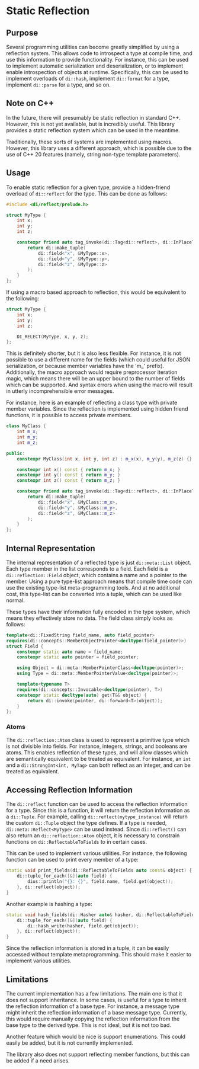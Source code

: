 # Static Reflection

## Purpose

Several programming utilities can become greatly simplified by using a reflection system. This allows code to introspect
a type at compile time, and use this information to provide functionality. For instance, this can be used to implement
automatic serialization and deserialization, or to implement enable introspection of objects at runtime. Specifically,
this can be used to implement overloads of `di::hash`, implement `di::format` for a type, implement `di::parse` for a
type, and so on.

## Note on C++

In the future, there will presumably be static reflection in standard C++. However, this is not yet available, but is
incredibly useful. This library provides a static reflection system which can be used in the meantime.

Traditionally, these sorts of systems are implemented using macros. However, this library uses a different approach,
which is possible due to the use of C++ 20 features (namely, string non-type template parameters).

## Usage

To enable static reflection for a given type, provide a hidden-friend overload of `di::reflect` for the type. This can
be done as follows:

```cpp
#include <di/reflect/prelude.h>

struct MyType {
    int x;
    int y;
    int z;

    constexpr friend auto tag_invoke(di::Tag<di::reflect>, di::InPlaceType<MyType>) {
        return di::make_tuple(
            di::field<"x", &MyType::x>,
            di::field<"y", &MyType::y>,
            di::field<"z", &MyType::z>
        );
    }
};
```

If using a macro based approach to reflection, this would be equivalent to the following:

```cpp
struct MyType {
    int x;
    int y;
    int z;

    DI_RELECT(MyType, x, y, z);
};
```

This is definitely shorter, but it is also less flexible. For instance, it is not possible to use a different name for
the fields (which could useful for JSON serialization, or because member variables have the 'm\_' prefix). Additionally,
the macro approach would require preprocessor iteration magic, which means there will be an upper bound to the number of
fields which can be supported. And syntax errors when using the macro will result in utterly incomprehensible error
messages.

For instance, here is an example of reflecting a class type with private member variables. Since the reflection is
implemented using hidden friend functions, it is possible to access private members.

```cpp
class MyClass {
    int m_x;
    int m_y;
    int m_z;

public:
    constexpr MyClass(int x, int y, int z) : m_x(x), m_y(y), m_z(z) {}

    constexpr int x() const { return m_x; }
    constexpr int y() const { return m_y; }
    constexpr int z() const { return m_z; }

    constexpr friend auto tag_invoke(di::Tag<di::reflect>, di::InPlaceType<MyClass>) {
        return di::make_tuple(
            di::field<"x", &MyClass::m_x>,
            di::field<"y", &MyClass::m_y>,
            di::field<"z", &MyClass::m_z>
        );
    }
};
```

## Internal Representation

The internal representation of a reflected type is just `di::meta::List` object. Each type member in the list
corresponds to a field. Each field is a `di::reflection::Field` object, which contains a name and a pointer to the
member. Using a pure type-list approach means that compile time code can use the existing type-list meta-programming
tools. And at no additional cost, this type-list can be converted into a tuple, which can be used like normal.

These types have their information fully encoded in the type system, which means they effectively store no data. The
field class simply looks as follows:

```cpp
template<di::FixedString field_name, auto field_pointer>
requires(di::concepts::MemberObjectPointer<decltype(field_pointer)>)
struct Field {
    constexpr static auto name = field_name;
    constexpr static auto pointer = field_pointer;

    using Object = di::meta::MemberPointerClass<decltype(pointer)>;
    using Type = di::meta::MemberPointerValue<decltype(pointer)>;

    template<typename T>
    requires(di::concepts::Invocable<decltype(pointer), T>)
    constexpr static decltype(auto) get(T&& object) {
        return di::invoke(pointer, di::forward<T>(object));
    }
};
```

### Atoms

The `di::reflection::Atom` class is used to represent a primitive type which is not divisible into fields. For instance,
integers, strings, and booleans are atoms. This enables reflection of these types, and will allow classes which are
semantically equivalent to be treated as equivalent. For instance, an `int` and a `di::StrongInt<int, MyTag>` can both
reflect as an integer, and can be treated as equivalent.

## Accessing Reflection Information

The `di::reflect` function can be used to access the reflection information for a type. Since this is a function, it
will return the reflection information as a `di::Tuple`. For example, calling `di::reflect(mytype_instance)` will return
the custom `di::Tuple` object the type defines. If a type is needed, `di::meta::Reflect<MyType>` can be used
instead. Since `di::reflect()` can also return an `di::reflection::Atom` object, it is necessary to constrain functions
on `di::ReflectableToFields` to in certain cases.

This can be used to implement various utilities. For instance, the following function can be used to print every member
of a type:

```cpp
static void print_fields(di::ReflectableToFields auto const& object) {
    di::tuple_for_each([&](auto field) {
        dius::println("{}: {}", field.name, field.get(object));
    }, di::reflect(object));
}
```

Another example is hashing a type:

```cpp
static void hash_fields(di::Hasher auto& hasher, di::ReflectableToFields auto const& object) {
    di::tuple_for_each([&](auto field) {
        di::hash_write(hasher, field.get(object));
    }, di::reflect(object));
}
```

Since the reflection information is stored in a tuple, it can be easily accessed without template metaprogramming. This
should make it easier to implement various utilities.

## Limitations

The current implementation has a few limitations. The main one is that it does not support inheritance. In some cases,
is useful for a type to inherit the reflection information of a base type. For instance, a message type might inherit
the reflection information of a base message type. Currently, this would require manually copying the reflection
information from the base type to the derived type. This is not ideal, but it is not too bad.

Another feature which would be nice is support enumerations. This could easily be added, but it is not currently
implemented.

The library also does not support reflecting member functions, but this can be added if a need arises.
